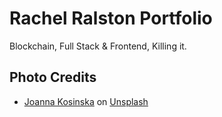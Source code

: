 # Rachel Ralston Portfolio

Blockchain, Full Stack & Frontend, Killing it.


## Photo Credits
- [Joanna Kosinska](https://unsplash.com/@joannakosinska) on [Unsplash](https://unsplash.com/photos/1_CMoFsPfso)
